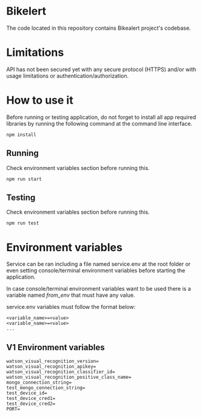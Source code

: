 # Bikelert

The code located in this repository contains Bikealert project's codebase.

# Limitations

API has not been secured yet with any secure protocol (HTTPS) and/or with usage limitations or authentication/authorization.

# How to use it

Before running or testing application, do not forget to install all
app required libraries by running the following command at the command
line interface.

```
npm install
```

## Running

Check environment variables section before running this.
```
npm run start
```

## Testing

Check environment variables section before running this.
```
npm run test
```

# Environment variables

Service can be ran including a file named service.env at the root folder or even setting
console/terminal environment variables before starting the application.

In case console/terminal environment variables want to be used
there is a variable named *from_env* that must have any value.

service.env variables must follow the format below:
```
<variable_name>=<value>
<variable_name>=<value>
...
```

## V1 Environment variables
```
watson_visual_recognition_version=
watson_visual_recognition_apikey=
watson_visual_recognition_classifier_id=
watson_visual_recognition_positive_class_name=
mongo_connection_string=
test_mongo_connection_string=
test_device_id=
test_device_cred1=
test_device_cred2=
PORT=
```